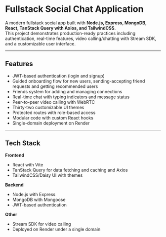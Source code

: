 # Fullstack Social Chat Application

A modern fullstack social app built with **Node.js, Express, MongoDB, React, TanStack Query with Axios, and TailwindCSS**.  
This project demonstrates production-ready practices including authentication, real-time features, video calling/chatting with Stream SDK, and a customizable user interface.

---

## Features

- JWT-based authentication (login and signup)  
- Guided onboarding flow for new users, sending-accepting friend requests and getting recommended users 
- Friends system for adding and managing connections  
- Real-time chat with typing indicators and message status  
- Peer-to-peer video calling with WebRTC  
- Thirty-two customizable UI themes  
- Protected routes with role-based access  
- Modular code with custom React hooks   
- Single-domain deployment on Render  

---

## Tech Stack

**Frontend**  
- React with Vite  
- TanStack Query for data fetching and caching and Axios
- TailwindCSS/Daisy UI with themes  

**Backend**  
- Node.js with Express  
- MongoDB with Mongoose  
- JWT-based authentication  

**Other**  
- Stream SDK for video calling  
- Deployed on Render under a single domain 